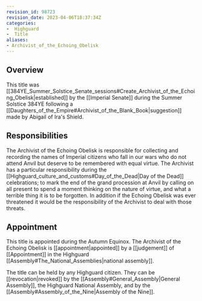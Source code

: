 ```yaml
---
revision_id: 98723
revision_date: 2023-04-06T18:37:34Z
categories:
-  Highguard
-  Title
aliases:
- Archivist_of_the_Echoing_Obelisk
---
```


## Overview
This title was [[384YE_Summer_Solstice_Senate_sessions#Create_Archivist_of_the_Echoing_Obelisk|established]] by the [[Imperial Senate]] during the Summer Solstice 384YE following a [[Daughters_of_the_Empire#Archivist_of_the_Blank_Book|suggestion]] made by Abigail of Ira's Shield.

## Responsibilities
The Archivist of the Echoing Obelisk is responsible for collecting and recording the names of Imperial citizens who fall in our wars who do not attend Anvil but deserve to be remembered with equal virtue. The Archivist has a particular responsibility during the [[Highguard_culture_and_customs#Day_of_the_Dead|Day of the Dead]] celebrations; to mark the end of the grand procession at Anvil by calling on all present to spend a moment thinking on the nature of virtue, and what a terrible thing it is to be forgotten. In addition if the Echoing Obelisk was ever threatened it would be the responsibility of the Archivist to deal with those threats.

## Appointment
This title is appointed during the Autumn Equinox. The Archivist of the Echoing Obelisk is [[appointment|appointed]] by a [[judgement]] of [[Appointment]] in the Highguard [[Assembly#The_National_Assemblies|national assembly]].  

The title can be held by any Highguard citizen. They can be [[revocation|revoked]] by the [[Assembly#General_Assembly|General Assembly]], the Highguard National Assembly, and by the [[Assembly#Assembly_of_the_Nine|Assembly of the Nine]].

 

